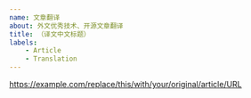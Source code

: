 ```yaml
---
name: 文章翻译
about: 外文优秀技术、开源文章翻译
title: （译文中文标题）
labels:
    - Article
    - Translation
---
```


https://example.com/replace/this/with/your/original/article/URL